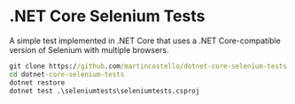 # .NET Core Selenium Tests

A simple test implemented in .NET Core that uses a .NET Core-compatible version of Selenium with multiple browsers.

```cmd
git clone https://github.com/martincostello/dotnet-core-selenium-tests.git
cd dotnet-core-selenium-tests
dotnet restore
dotnet test .\seleniumtests\seleniumtests.csproj
```
